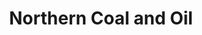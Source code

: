 ---
title: "Northern Coal and Oil"
url: /essex-junction/northern-coal-and-oil-railroad-street-2/
shop: fuel
---